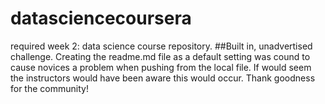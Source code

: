 datasciencecoursera
===================

required week 2: data science course repository.
##Built in, unadvertised challenge.
Creating the readme.md file as a default setting was cound to cause novices a problem when pushing from the local file.
If would seem the instructors would have been aware this would occur. Thank goodness for the community!
